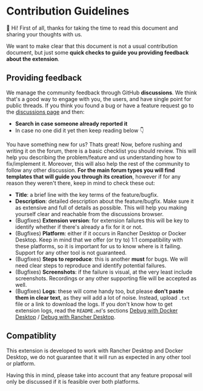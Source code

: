 # Contribution Guidelines

👋 Hi! First of all, thanks for taking the time to read this document and sharing your thoughts with us.

We want to make clear that this document is not a usual contribution document, but just some
 **quick checks to guide you providing feedback about the extension**.

## Providing feedback

We manage the community feedback through GitHub **discussions**. We think that's a good way to engage with you, the users,
 and have single point for public threads.
If you think you found a bug or have a feature request go to the
 [discussions page](https://github.com/rancherlabs/application-collection-extension/discussions) and then:

* **Search in case someone already reported it**
* In case no one did it yet then keep reading below 👇

You have something new for us? Thats great! Now, before rushing and writing it on the forum, there is a basic checklist you should review.
 This will help you describing the problem/feature and us understanding how to fix/implement it. Moreover, this will also help the rest of
 the community to follow any other discussion.
 **For the main forum types you will find templates that will guide you through its creation**, however if for any reason they weren't there,
 keep in mind to check these out:

* **Title**: a brief line with the key terms of the feature/bugfix.
* **Description**: detailed description about the feature/bugfix. Make sure it as extensive and full of details as possible.
 This will help you making yourself clear and reachable from the discussions browser.
* (Bugfixes) **Extension version**: for extension failures this will be key to identify whether if there's already a fix for it or not.
* (Bugfixes) **Platform**: either if it occurs in Rancher Desktop or Docker Desktop. Keep in mind that we offer (or try to) 1:1
 compatibility with these platforms, so it is important for us to know where is it failing. Support for any other tool is not guaranteed.
* (Bugfixes) **Steps to reproduce**: this is another **must** for bugs. We will need clear steps to reproduce and identify potential failures.
* (Bugfixes) **Screenshots**: if the failure is visual, at the very least include screenshots. Recordings or any other supporting file will
 be accepted as well.
* (Bugfixes) **Logs**: these will come handy too, but please **don't paste them in clear text**, as they will add a lot of noise. Instead,
 upload `.txt` file or a link to download the logs. If you don't know how to get extension logs, read the `README.md`'s sections
 [Debug with Docker Desktop](/README.md#debug-with-docker-desktop) / [Debug with Rancher Desktop](/README.md#debug-with-rancher-desktop).

## Compatiblity

This extension is developed to work with Rancher Desktop and Docker Desktop, we do not guarantee that it will run as expected in any other
 tool or platform.

Having this in mind, please take into account that any feature proposal will only be discussed if it is feasible over both platforms.
